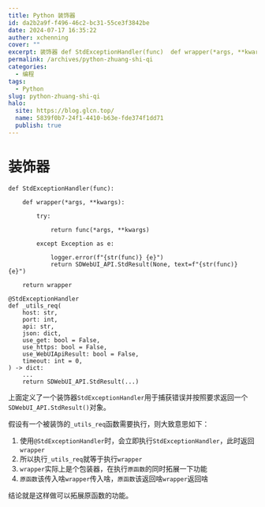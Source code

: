 ```yaml
---
title: Python 装饰器
id: da2b2a9f-f496-46c2-bc31-55ce3f3842be
date: 2024-07-17 16:35:22
auther: xchenning
cover: ""
excerpt: 装饰器 def StdExceptionHandler(func)	def wrapper(*args, **kwargs)		try			return func(*args, **kwargs)		except Exception as e			logger.error
permalink: /archives/python-zhuang-shi-qi
categories:
  - 编程
tags:
  - Python
slug: python-zhuang-shi-qi
halo:
  site: https://blog.glcn.top/
  name: 5839f0b7-24f1-4410-b63e-fde374f1dd71
  publish: true
---
```


# 装饰器

```
def StdExceptionHandler(func):

	def wrapper(*args, **kwargs):

		try:

			return func(*args, **kwargs)

		except Exception as e:

			logger.error(f"{str(func)} {e}")
			return SDWebUI_API.StdResult(None, text=f"{str(func)} {e}")

	return wrapper

@StdExceptionHandler
def _utils_req(
	host: str,
	port: int,
	api: str,
	json: dict,
	use_get: bool = False,
	use_https: bool = False,
	use_WebUIApiResult: bool = False,
	timeout: int = 0,
) -> dict:
	...
	return SDWebUI_API.StdResult(...)
```

上面定义了一个装饰器`StdExceptionHandler`用于捕获错误并按照要求返回一个`SDWebUI_API.StdResult()`对象。

假设有一个被装饰的`_utils_req`函数需要执行，则大致意思如下：

1. 使用`@StdExceptionHandler`时，会立即执行`StdExceptionHandler`，此时返回`wrapper`
2. 所以执行`_utils_req`就等于执行`wrapper`
3. `wrapper`实际上是个包装器，在执行`原函数`的同时拓展一下功能
4. `原函数`该传入啥`wrapper`传入啥，`原函数`该返回啥`wrapper`返回啥

结论就是这样做可以拓展原函数的功能。